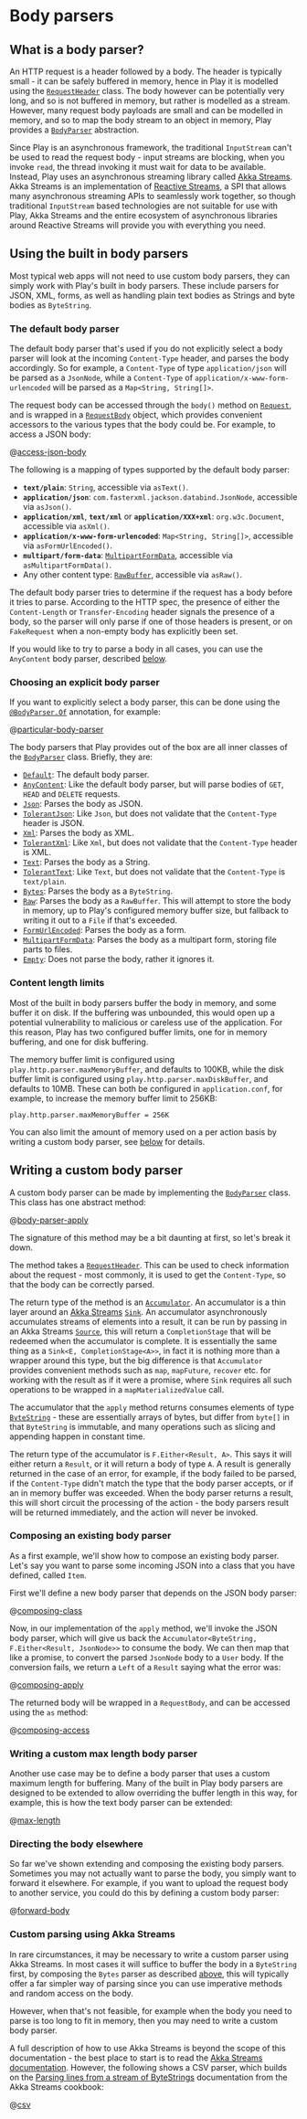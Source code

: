<!--- Copyright (C) 2009-2019 Lightbend Inc. <https://www.lightbend.com> -->
# Body parsers

## What is a body parser?

An HTTP request is a header followed by a body.  The header is typically small - it can be safely buffered in memory, hence in Play it is modelled using the [`RequestHeader`](api/java/play/mvc/Http.RequestHeader.html) class.  The body however can be potentially very long, and so is not buffered in memory, but rather is modelled as a stream.  However, many request body payloads are small and can be modelled in memory, and so to map the body stream to an object in memory, Play provides a [`BodyParser`](api/java/play/mvc/BodyParser.html) abstraction.

Since Play is an asynchronous framework, the traditional `InputStream` can't be used to read the request body - input streams are blocking, when you invoke `read`, the thread invoking it must wait for data to be available.  Instead, Play uses an asynchronous streaming library called [Akka Streams](https://doc.akka.io/docs/akka/2.6/stream/index.html?language=java).  Akka Streams is an implementation of [Reactive Streams](http://www.reactive-streams.org/), a SPI that allows many asynchronous streaming APIs to seamlessly work together, so though traditional `InputStream` based technologies are not suitable for use with Play, Akka Streams and the entire ecosystem of asynchronous libraries around Reactive Streams will provide you with everything you need.

## Using the built in body parsers

Most typical web apps will not need to use custom body parsers, they can simply work with Play's built in body parsers.  These include parsers for JSON, XML, forms, as well as handling plain text bodies as Strings and byte bodies as `ByteString`.

### The default body parser

The default body parser that's used if you do not explicitly select a body parser will look at the incoming `Content-Type` header, and parses the body accordingly.  So for example, a `Content-Type` of type `application/json` will be parsed as a `JsonNode`, while a `Content-Type` of `application/x-www-form-urlencoded` will be parsed as a `Map<String, String[]>`.

The request body can be accessed through the `body()` method on [`Request`](api/java/play/mvc/Http.Request.html), and is wrapped in a [`RequestBody`](api/java/play/mvc/Http.RequestBody.html) object, which provides convenient accessors to the various types that the body could be.  For example, to access a JSON body:

@[access-json-body](code/javaguide/http/JavaBodyParsers.java)

The following is a mapping of types supported by the default body parser:

- **`text/plain`**: `String`, accessible via `asText()`.
- **`application/json`**: `com.fasterxml.jackson.databind.JsonNode`, accessible via `asJson()`.
- **`application/xml`**, **`text/xml`** or **`application/XXX+xml`**: `org.w3c.Document`, accessible via `asXml()`.
- **`application/x-www-form-urlencoded`**: `Map<String, String[]>`, accessible via `asFormUrlEncoded()`.
- **`multipart/form-data`**: [`MultipartFormData`](api/java/play/mvc/Http.MultipartFormData.html), accessible via `asMultipartFormData()`.
- Any other content type: [`RawBuffer`](api/java/play/mvc/Http.RawBuffer.html), accessible via `asRaw()`.

The default body parser tries to determine if the request has a body before it tries to parse. According to the HTTP spec, the presence of either the `Content-Length` or `Transfer-Encoding` header signals the presence of a body, so the parser will only parse if one of those headers is present, or on `FakeRequest` when a non-empty body has explicitly been set.

If you would like to try to parse a body in all cases, you can use the `AnyContent` body parser, described [below](#Choosing-an-explicit-body-parser).

### Choosing an explicit body parser

If you want to explicitly select a body parser, this can be done using the [`@BodyParser.Of`](api/java/play/mvc/BodyParser.Of.html) annotation, for example:

@[particular-body-parser](code/javaguide/http/JavaBodyParsers.java)

The body parsers that Play provides out of the box are all inner classes of the [`BodyParser`](api/java/play/mvc/BodyParser.html) class.  Briefly, they are:

- [`Default`](api/java/play/mvc/BodyParser.Default.html): The default body parser.
- [`AnyContent`](api/java/play/mvc/BodyParser.AnyContent.html): Like the default body parser, but will parse bodies of `GET`, `HEAD` and `DELETE` requests.
- [`Json`](api/java/play/mvc/BodyParser.Json.html): Parses the body as JSON.
- [`TolerantJson`](api/java/play/mvc/BodyParser.TolerantJson.html): Like `Json`, but does not validate that the `Content-Type` header is JSON.
- [`Xml`](api/java/play/mvc/BodyParser.Xml.html): Parses the body as XML.
- [`TolerantXml`](api/java/play/mvc/BodyParser.TolerantXml.html): Like `Xml`, but does not validate that the `Content-Type` header is XML.
- [`Text`](api/java/play/mvc/BodyParser.Text.html): Parses the body as a String.
- [`TolerantText`](api/java/play/mvc/BodyParser.TolerantText.html): Like `Text`, but does not validate that the `Content-Type` is `text/plain`.
- [`Bytes`](api/java/play/mvc/BodyParser.Bytes.html): Parses the body as a `ByteString`.
- [`Raw`](api/java/play/mvc/BodyParser.Raw.html): Parses the body as a `RawBuffer`.  This will attempt to store the body in memory, up to Play's configured memory buffer size, but fallback to writing it out to a `File` if that's exceeded.
- [`FormUrlEncoded`](api/java/play/mvc/BodyParser.FormUrlEncoded.html): Parses the body as a form.
- [`MultipartFormData`](api/java/play/mvc/BodyParser.MultipartFormData.html): Parses the body as a multipart form, storing file parts to files.
- [`Empty`](api/java/play/mvc/BodyParser.Empty.html): Does not parse the body, rather it ignores it.

### Content length limits

Most of the built in body parsers buffer the body in memory, and some buffer it on disk.  If the buffering was unbounded, this would open up a potential vulnerability to malicious or careless use of the application.  For this reason, Play has two configured buffer limits, one for in memory buffering, and one for disk buffering.

The memory buffer limit is configured using `play.http.parser.maxMemoryBuffer`, and defaults to 100KB, while the disk buffer limit is configured using `play.http.parser.maxDiskBuffer`, and defaults to 10MB.  These can both be configured in `application.conf`, for example, to increase the memory buffer limit to 256KB:

    play.http.parser.maxMemoryBuffer = 256K

You can also limit the amount of memory used on a per action basis by writing a custom body parser, see [below](#Writing-a-custom-max-length-body-parser) for details.

## Writing a custom body parser

A custom body parser can be made by implementing the [`BodyParser`](api/java/play/mvc/BodyParser.html) class.  This class has one abstract method:

@[body-parser-apply](code/javaguide/http/JavaBodyParsers.java)

The signature of this method may be a bit daunting at first, so let's break it down.

The method takes a [`RequestHeader`](api/java/play/mvc/Http.RequestHeader.html).  This can be used to check information about the request - most commonly, it is used to get the `Content-Type`, so that the body can be correctly parsed.

The return type of the method is an [`Accumulator`](api/java/play/libs/streams/Accumulator.html).  An accumulator is a thin layer around an [Akka Streams](https://doc.akka.io/docs/akka/2.6/stream/index.html?language=java) [`Sink`](https://doc.akka.io/japi/akka/2.6/akka/stream/javadsl/Sink.html).  An accumulator asynchronously accumulates streams of elements into a result, it can be run by passing in an Akka Streams [`Source`](https://doc.akka.io/japi/akka/2.6/akka/stream/javadsl/Source.html), this will return a `CompletionStage` that will be redeemed when the accumulator is complete.  It is essentially the same thing as a `Sink<E, CompletionStage<A>>`, in fact it is nothing more than a wrapper around this type, but the big difference is that `Accumulator` provides convenient methods such as `map`, `mapFuture`, `recover` etc. for working with the result as if it were a promise, where `Sink` requires all such operations to be wrapped in a `mapMaterializedValue` call.

The accumulator that the `apply` method returns consumes elements of type [`ByteString`](https://doc.akka.io/japi/akka/2.6/akka/util/ByteString.html) - these are essentially arrays of bytes, but differ from `byte[]` in that `ByteString` is immutable, and many operations such as slicing and appending happen in constant time.

The return type of the accumulator is `F.Either<Result, A>`.  This says it will either return a `Result`, or it will return a body of type `A`.  A result is generally returned in the case of an error, for example, if the body failed to be parsed, if the `Content-Type` didn't match the type that the body parser accepts, or if an in memory buffer was exceeded.  When the body parser returns a result, this will short circuit the processing of the action - the body parsers result will be returned immediately, and the action will never be invoked.

### Composing an existing body parser

As a first example, we'll show how to compose an existing body parser.  Let's say you want to parse some incoming JSON into a class that you have defined, called `Item`.

First we'll define a new body parser that depends on the JSON body parser:

@[composing-class](code/javaguide/http/JavaBodyParsers.java)

Now, in our implementation of the `apply` method, we'll invoke the JSON body parser, which will give us back the `Accumulator<ByteString, F.Either<Result, JsonNode>>` to consume the body.  We can then map that like a promise, to convert the parsed `JsonNode` body to a `User` body.  If the conversion fails, we return a `Left` of a `Result` saying what the error was:

@[composing-apply](code/javaguide/http/JavaBodyParsers.java)

The returned body will be wrapped in a `RequestBody`, and can be accessed using the `as` method:

@[composing-access](code/javaguide/http/JavaBodyParsers.java)

### Writing a custom max length body parser

Another use case may be to define a body parser that uses a custom maximum length for buffering.  Many of the built in Play body parsers are designed to be extended to allow overriding the buffer length in this way, for example, this is how the text body parser can be extended:

@[max-length](code/javaguide/http/JavaBodyParsers.java)

### Directing the body elsewhere

So far we've shown extending and composing the existing body parsers.  Sometimes you may not actually want to parse the body, you simply want to forward it elsewhere.  For example, if you want to upload the request body to another service, you could do this by defining a custom body parser:

@[forward-body](code/javaguide/http/JavaBodyParsers.java)

### Custom parsing using Akka Streams

In rare circumstances, it may be necessary to write a custom parser using Akka Streams.  In most cases it will suffice to buffer the body in a `ByteString` first, by composing the `Bytes` parser as described [above](#Composing-an-existing-body-parser), this will typically offer a far simpler way of parsing since you can use imperative methods and random access on the body.

However, when that's not feasible, for example when the body you need to parse is too long to fit in memory, then you may need to write a custom body parser.

A full description of how to use Akka Streams is beyond the scope of this documentation - the best place to start is to read the [Akka Streams documentation](https://doc.akka.io/docs/akka/2.6/stream/index.html?language=java).  However, the following shows a CSV parser, which builds on the [Parsing lines from a stream of ByteStrings](https://doc.akka.io/docs/akka/2.6/stream/stream-cookbook.html?language=java#parsing-lines-from-a-stream-of-bytestrings) documentation from the Akka Streams cookbook:

@[csv](code/javaguide/http/JavaBodyParsers.java)
